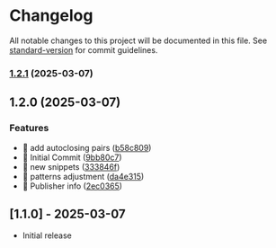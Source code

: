 # Changelog

All notable changes to this project will be documented in this file. See [standard-version](https://github.com/conventional-changelog/standard-version) for commit guidelines.

### [1.2.1](https://github.com/eliangelap/uniface-syntax-extension/compare/v1.2.0...v1.2.1) (2025-03-07)

## 1.2.0 (2025-03-07)


### Features

* 🎸 add autoclosing pairs ([b58c809](https://github.com/eliangelap/uniface-syntax-extension/commit/b58c809419b049b036494540ee82744adeb59583))
* 🎸 Initial Commit ([9bb80c7](https://github.com/eliangelap/uniface-syntax-extension/commit/9bb80c7eab753c55b7c863abfad07cb94ad71322))
* 🎸 new snippets ([333846f](https://github.com/eliangelap/uniface-syntax-extension/commit/333846f76224d29c7b2d38ec0f40a60221a89946))
* 🎸 patterns adjustment ([da4e315](https://github.com/eliangelap/uniface-syntax-extension/commit/da4e315505a55f6a821d6e2f737285479f3ad33a))
* 🎸 Publisher info ([2ec0365](https://github.com/eliangelap/uniface-syntax-extension/commit/2ec0365c2467546390a513565cd133b7711d63b4))

## [1.1.0] - 2025-03-07

- Initial release
